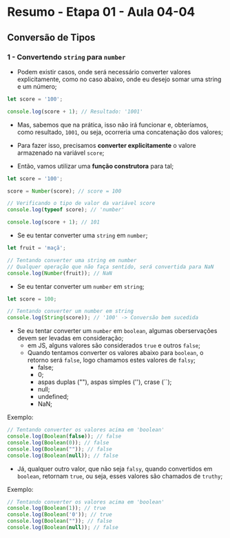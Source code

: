 # Resumo - Etapa 01 - Aula 04-04

## Conversão de Tipos

### 1 - Convertendo ``string`` para ``number``

- Podem existir casos, onde será necessário converter valores explicitamente, como no caso abaixo, onde eu desejo somar uma string e um número;

~~~javascript
let score = '100';

console.log(score + 1); // Resultado: '1001'
~~~

- Mas, sabemos que na prática, isso não irá funcionar e, obteríamos, como resultado, ``1001``, ou seja, ocorreria uma concatenação dos valores;

- Para fazer isso, precisamos **converter explicitamente** o valore armazenado na variável ``score``;

- Então, vamos utilizar uma **função construtora** para tal;

~~~javascript
let score = '100';

score = Number(score); // score = 100

// Verificando o tipo de valor da variável score
console.log(typeof score); // 'number'

console.log(score + 1); // 101
~~~

- Se eu tentar converter uma ``string`` em ``number``;

~~~javascript
let fruit = 'maçã';

// Tentando converter uma string em number
// Qualquer operação que não faça sentido, será convertida para NaN
console.log(Number(fruit)); // NaN

~~~

- Se eu tentar converter um ``number`` em ``string``;

~~~javascript
let score = 100;

// Tentando converter um number em string
console.log(String(score)); // '100' -> Conversão bem sucedida
~~~

- Se eu tentar converter um ``number`` em ``boolean``, algumas oberservações devem ser levadas em consideração;
    - em JS, alguns valores são considerados ``true`` e outros ``false``;
    - Quando tentamos converter os valores abaixo para ``boolean``, o retorno será ``false``, logo chamamos estes valores de ``falsy``;
      - false;
      - 0;
      - aspas duplas (""), aspas simples (''), crase (``);
      - null;
      - undefined;
      - NaN;

Exemplo:

~~~javascript
// Tentando converter os valores acima em 'boolean'
console.log(Boolean(false)); // false
console.log(Boolean(0)); // false
console.log(Boolean("")); // false
console.log(Boolean(null)); // false
~~~

- Já, qualquer outro valor, que não seja ``falsy``, quando convertidos em ``boolean``, retornam ``true``, ou seja, esses valores são chamados de ``truthy``;

Exemplo:

~~~javascript
// Tentando converter os valores acima em 'boolean'
console.log(Boolean(1)); // true
console.log(Boolean('0')); // true
console.log(Boolean("")); // false
console.log(Boolean(null)); // false
~~~